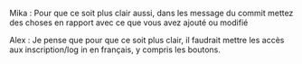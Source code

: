 Mika : Pour que ce soit plus clair aussi, dans les message du commit mettez des choses en rapport avec ce que vous avez ajouté ou modifié 

Alex : Je pense que pour que ce soit plus clair, il faudrait mettre les accès aux inscription/log in en français, y compris les boutons.
